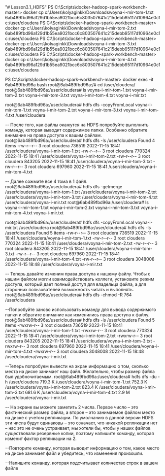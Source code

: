 "# Lesson3.1_HDFS" 
PS C:\Scripts\docker-hadoop-spark-workbench-master> docker cp c:\Users\kolyaginkk\Downloads\voyna-i-mir-tom-1.txt 6ab489fbd96a129d1b55ea9021bcc6c803507641c215debb95117d10964e0c1c:/user/cloudera
PS C:\Scripts\docker-hadoop-spark-workbench-master> docker cp c:\Users\kolyaginkk\Downloads\voyna-i-mir-tom-2.txt 6ab489fbd96a129d1b55ea9021bcc6c803507641c215debb95117d10964e0c1c:/user/cloudera
PS C:\Scripts\docker-hadoop-spark-workbench-master> docker cp c:\Users\kolyaginkk\Downloads\voyna-i-mir-tom-3.txt 6ab489fbd96a129d1b55ea9021bcc6c803507641c215debb95117d10964e0c1c:/user/cloudera
PS C:\Scripts\docker-hadoop-spark-workbench-master> docker cp c:\Users\kolyaginkk\Downloads\voyna-i-mir-tom-4.txt 6ab489fbd96a129d1b55ea9021bcc6c803507641c215debb95117d10964e0c1c:/user/cloudera

PS C:\Scripts\docker-hadoop-spark-workbench-master> docker exec -it 6ab489fbd96a bash
root@6ab489fbd96a:/# cd /user/cloudera/
root@6ab489fbd96a:/user/cloudera# ls
voyna-i-mir-tom-1.txt  voyna-i-mir-tom-2.txt  voyna-i-mir-tom-3.txt  voyna-i-mir-tom-4.txt  voyna-i-mir.txt 

root@6ab489fbd96a:/user/cloudera# hdfs dfs -copyFromLocal voyna-i-mir-tom-1.txt voyna-i-mir-tom-2.txt voyna-i-mir-tom-3.txt voyna-i-mir-tom-4.txt /user/cloudera

-- После того, как файлы окажутся на HDFS попробуйте выполнить команду, которая выводит содержимое папки. Особенно обратите внимание на права доступа к вашим файлам.
root@6ab489fbd96a:/user/cloudera# hdfs dfs -ls /user/cloudera
Found 4 items
-rw-r--r--   3 root cloudera     736519 2022-11-15 18:41 /user/cloudera/voyna-i-mir-tom-1.txt
-rw-r--r--   3 root cloudera     770324 2022-11-15 18:41 /user/cloudera/voyna-i-mir-tom-2.txt
-rw-r--r--   3 root cloudera     843205 2022-11-15 18:41 /user/cloudera/voyna-i-mir-tom-3.txt
-rw-r--r--   3 root cloudera     697960 2022-11-15 18:41 /user/cloudera/voyna-i-mir-tom-4.txt

-- Далее сожмите все 4 тома в 1 файл.
root@6ab489fbd96a:/user/cloudera# hdfs dfs -getmerge /user/cloudera/voyna-i-mir-tom-1.txt /user/cloudera/voyna-i-mir-tom-2.txt /user/cloudera/voyna-i-mir-tom-3.txt /user/cloudera/voyna-i-mir-tom-4.txt /user/cloudera/voyna-i-mir.txt
root@6ab489fbd96a:/user/cloudera# ls
voyna-i-mir-tom-1.txt  voyna-i-mir-tom-2.txt  voyna-i-mir-tom-3.txt  voyna-i-mir-tom-4.txt  voyna-i-mir.txt

root@6ab489fbd96a:/user/cloudera# hdfs dfs -copyFromLocal voyna-i-mir.txt /user/cloudera
root@6ab489fbd96a:/user/cloudera# hdfs dfs -ls /user/cloudera
Found 5 items
-rw-r--r--   3 root cloudera     736519 2022-11-15 18:41 /user/cloudera/voyna-i-mir-tom-1.txt
-rw-r--r--   3 root cloudera     770324 2022-11-15 18:41 /user/cloudera/voyna-i-mir-tom-2.txt
-rw-r--r--   3 root cloudera     843205 2022-11-15 18:41 /user/cloudera/voyna-i-mir-tom-3.txt
-rw-r--r--   3 root cloudera     697960 2022-11-15 18:41 /user/cloudera/voyna-i-mir-tom-4.txt
-rw-r--r--   3 root cloudera    3048008 2022-11-15 18:48 /user/cloudera/voyna-i-mir.txt

-- Теперь давайте изменим права доступа к нашему файлу. Чтобы с нашим файлом могли взаимодействовать коллеги, установите режим доступа, который дает полный доступ для владельца файла, а для сторонних пользователей возможность читать и выполнять.
root@6ab489fbd96a:/user/cloudera# hdfs dfs -chmod -R 764 /user/cloudera

--Попробуйте заново использовать команду для вывода содержимого папки и обратите внимание как изменились права доступа к файлу.
root@6ab489fbd96a:/user/cloudera# hdfs dfs -ls /user/cloudera
Found 5 items
-rwxrw-r--   3 root cloudera     736519 2022-11-15 18:41 /user/cloudera/voyna-i-mir-tom-1.txt
-rwxrw-r--   3 root cloudera     770324 2022-11-15 18:41 /user/cloudera/voyna-i-mir-tom-2.txt
-rwxrw-r--   3 root cloudera     843205 2022-11-15 18:41 /user/cloudera/voyna-i-mir-tom-3.txt
-rwxrw-r--   3 root cloudera     697960 2022-11-15 18:41 /user/cloudera/voyna-i-mir-tom-4.txt
-rwxrw-r--   3 root cloudera    3048008 2022-11-15 18:48 /user/cloudera/voyna-i-mir.txt

--Теперь попробуем вывести на экран информацию о том, сколько места на диске занимает наш файл. Желательно, чтобы размер файла был удобночитаемым.
root@6ab489fbd96a:/user/cloudera# hdfs dfs -du -h /user/cloudera
719.3 K  /user/cloudera/voyna-i-mir-tom-1.txt
752.3 K  /user/cloudera/voyna-i-mir-tom-2.txt
823.4 K  /user/cloudera/voyna-i-mir-tom-3.txt
681.6 K  /user/cloudera/voyna-i-mir-tom-4.txt
2.9 M    /user/cloudera/voyna-i-mir.txt

-- На экране вы можете заметить 2 числа. Первое число – это фактический размер файла, а второе – это занимаемое файлом место на диске с учетом репликации. По умолчанию в данной версии HDFS эти числа будут одинаковы – это означает, что никакой репликации нет – нас это не очень устраивает, мы хотели бы, чтобы у наших файлов существовали резервные копии, поэтому напишите команду, которая изменит фактор репликации на 2.

--Повторите команду, которая выводит информацию о том, какое место на диске занимает файл и убедитесь, что изменения произошли.

--Напишите команду, которая подсчитывает количество строк в вашем файле

